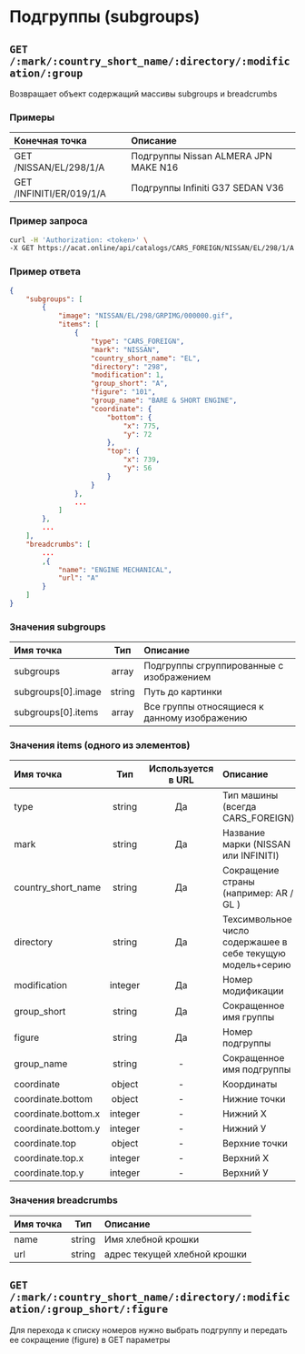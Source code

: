 # Подгруппы (subgroups)

## `GET /:mark/:country_short_name/:directory/:modification/:group`

Возвращает объект содержащий массивы subgroups и breadcrumbs

### Примеры

| Конечная точка | Описание |
| :---- | :--------------- |
| GET /NISSAN/EL/298/1/A | Подгруппы Nissan ALMERA JPN MAKE N16 |
| GET /INFINITI/ER/019/1/A | Подгруппы Infiniti G37 SEDAN V36 |

### Пример запроса

```bash
curl -H 'Authorization: <token>' \
-X GET https://acat.online/api/catalogs/CARS_FOREIGN/NISSAN/EL/298/1/A
```

### Пример ответа

```json
{
    "subgroups": [
        {
            "image": "NISSAN/EL/298/GRPIMG/000000.gif",
            "items": [
                {
                    "type": "CARS_FOREIGN",
                    "mark": "NISSAN",
                    "country_short_name": "EL",
                    "directory": "298",
                    "modification": 1,
                    "group_short": "A",
                    "figure": "101",
                    "group_name": "BARE & SHORT ENGINE",
                    "coordinate": {
                        "bottom": {
                            "x": 775,
                            "y": 72
                        },
                        "top": {
                            "x": 739,
                            "y": 56
                        }
                    }
                },
                ...
            ]
        },
        ...
    ],
    "breadcrumbs": [
        ...
        ,{
            "name": "ENGINE MECHANICAL",
            "url": "A"
        }
    ]
}
```

### Значения subgroups

| Имя точка | Тип | Описание |
| :---- | :------: | :--------------- |
| subgroups | array | Подгруппы сгруппированные с изображением |
| subgroups[0].image | string | Путь до картинки |
| subgroups[0].items | array | Все группы относящиеся к данному изображению |

### Значения items (одного из элементов)

| Имя точка | Тип | Используется в URL | Описание |
| :---- | :------: | :------: | :--------------- |
| type | string | Да | Тип машины (всегда CARS_FOREIGN) |
| mark | string | Да | Название марки (NISSAN или INFINITI) |
| country_short_name | string | Да | Сокращение страны (например: AR / GL ) |
| directory | string | Да | Техсимвольное число содержашее в себе текущую модель+серию |
| modification | integer | Да | Номер модификации |
| group_short | string | Да | Сокращенное имя группы |
| figure | string | Да | Номер подгруппы |
| group_name | string | - | Сокращенное имя подгруппы |
| coordinate | object | - | Координаты |
| coordinate.bottom | object | - | Нижние точки |
| coordinate.bottom.x | integer | - | Нижний Х |
| coordinate.bottom.y | integer | - | Нижний У |
| coordinate.top | object | - | Верхние точки |
| coordinate.top.x | integer | - | Верхний Х |
| coordinate.top.y | integer | - | Верхний У |

### Значения breadcrumbs

| Имя точка | Тип | Описание |
| :---- | :------: | :--------------- |
| name | string | Имя хлебной крошки |
| url | string | адрес текущей хлебной крошки |


## `GET /:mark/:country_short_name/:directory/:modification/:group_short/:figure`

Для перехода к списку номеров нужно выбрать подгруппу и передать ее сокращение (figure) в GET параметры